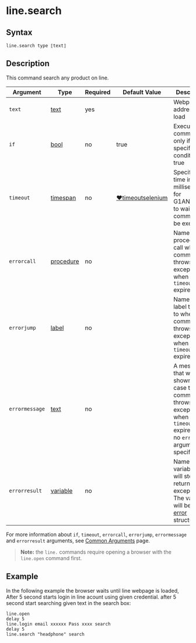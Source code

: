# line.search

## Syntax

```G1ANT
line.search type ⟦text⟧
```

## Description
This command search any product on line.

| Argument | Type | Required | Default Value | Description |
| -------- | ---- | -------- | ------------- | ----------- |
|`text`| [text](https://manual.g1ant.com/link/G1ANT.Language/G1ANT.Language/Structures/TextStructure.md) | yes |  | Webpage address to load |
| `if`           | [bool](https://manual.g1ant.com/link/G1ANT.Language/G1ANT.Language/Structures/BooleanStructure.md) | no       | true                                                        | Executes the command only if a specified condition is true   |
| `timeout`      | [timespan](https://manual.g1ant.com/link/G1ANT.Language/G1ANT.Language/Structures/TimeSpanStructure.md) | no       | [♥timeoutselenium](https://manual.g1ant.com/link/G1ANT.Addon.Selenium/G1ANT.Addon.Selenium/Variables/TimeoutSeleniumVariable.md) | Specifies time in milliseconds for G1ANT.Robot to wait for the command to be executed |
| `errorcall`    | [procedure](https://manual.g1ant.com/link/G1ANT.Language/G1ANT.Language/Structures/ProcedureStructure.md) | no       |                                                             | Name of a procedure to call when the command throws an exception or when a given `timeout` expires |
| `errorjump`    | [label](https://manual.g1ant.com/link/G1ANT.Language/G1ANT.Language/Structures/LabelStructure.md) | no       |                                                             | Name of the label to jump to when the command throws an exception or when a given `timeout` expires |
| `errormessage` | [text](https://manual.g1ant.com/link/G1ANT.Language/G1ANT.Language/Structures/TextStructure.md) | no       |                                                             | A message that will be shown in case the command throws an exception or when a given `timeout` expires, and no `errorjump` argument is specified |
| `errorresult`  | [variable](https://manual.g1ant.com/link/G1ANT.Language/G1ANT.Language/Structures/VariableStructure.md) | no       |                                                             | Name of a variable that will store the returned exception. The variable will be of [error](https://manual.g1ant.com/link/G1ANT.Language/G1ANT.Language/Structures/ErrorStructure.md) structure  |

For more information about `if`, `timeout`, `errorcall`, `errorjump`, `errormessage` and `errorresult` arguments, see [Common Arguments](https://manual.g1ant.com/link/G1ANT.Manual/appendices/common-arguments.md) page.

> **Note:** the `line.` commands require opening a browser with the `line.open` command first.
## Example
In the following example the browser waits until line webpage is loaded, After 5 second starts login in line acount using given credential. after 5 second start searching given text in the search box:

```G1ANT
line.open 
delay 5
line.login email xxxxxx Pass xxxx search
delay 5
line.search "headphone" search
```
